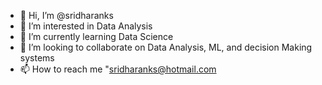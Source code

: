 - 👋 Hi, I’m @sridharanks
- 👀 I’m interested in Data Analysis
- 🌱 I’m currently learning Data Science
- 💞️ I’m looking to collaborate on Data Analysis, ML, and decision Making systems
- 📫 How to reach me "sridharanks@hotmail.com

<!---
sridharanks/sridharanks is a ✨ special ✨ repository because its `README.md` (this file) appears on your GitHub profile.
You can click the Preview link to take a look at your changes.
--->
